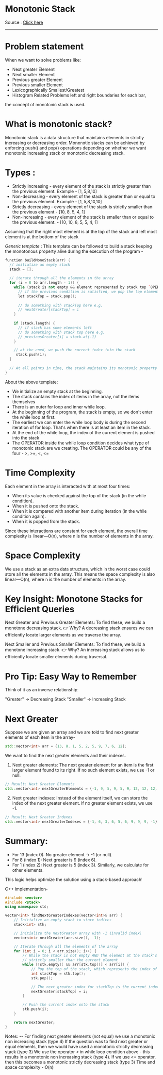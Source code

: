 # Monotonic Stack  

Source : [Click here](https://leetcode.com/discuss/study-guide/5148505/Monotonic-Stack-Guide-%2B-List-of-Problems/)

---

# Problem statement

When we want to solve problems like:
- Next greater Element
- Next smaller Element
- Previous greater Element
- Previous smaller Element
- Lexicographically Smallest/Greatest
- Histogram Related Problems left and right boundaries for each bar,

the concept of monotonic stack is used.

# What is monotonic stack?

Monotonic stack is a data structure that maintains elements in strictly increasing or decreasing order. Mononotic stacks can be achieved by enforcing push() and pop() operations depending on whether we want monotonic increasing stack or monotonic decreasing stack.


# Types : 

- Strictly increasing - every element of the stack is strictly greater than the previous element. Example - [1, 5,8,10]
- Non-decreasing - every element of the stack is greater than or equal to the previous element. Example - [1, 5,8,10,10]
- Strictly decreasing - every element of the stack is strictly smaller than the previous element - [10, 8, 5, 4, 1]
- Non-increasing - every element of the stack is smaller than or equal to the previous element. - [10, 10, 8, 5, 5, 4, 1]

Assuming that the right most element is at the top of the stack and left most element is at the bottom of the stack

_Generic template_ :
This template can be followed to build a stack keeping the monotonous property alive during the execution of the program -

``` C++
function buildMonoStack(arr) {
  // initialize an empty stack
  stack = [];
  
  // iterate through all the elements in the array
  for (i = 0 to arr.length - 1)) {
    while (stack is not empty && element represented by stack top `OPERATOR` arr[i]) {
      // if the previous condition is satisfied, we pop the top element
      let stackTop = stack.pop();
  
      // do something with stackTop here e.g.
      // nextGreater[stackTop] = i
    }
  
    if (stack.length) {
      // if stack has some elements left
      // do something with stack top here e.g.
      // previousGreater[i] = stack.at(-1)
    }

    // at the ened, we push the current index into the stack
     stack.push(i);
  }
  
  // At all points in time, the stack maintains its monotonic property
}
```

About the above template:

- We initialize an empty stack at the beginning.
- The stack contains the index of items in the array, not the items themselves
- There is an outer for loop and inner while loop.
- At the beginning of the program, the stack is empty, so we don't enter the while loop at first.
- The earliest we can enter the while loop body is during the second iteration of for loop. That's when there is at least an item in the stack.
- At the end of the while loop, the index of the current element is pushed into the stack
- The OPERATOR inside the while loop condition decides what type of monotonic stack are we creating.
The OPERATOR could be any of the four - >, >=, <, <=

# Time Complexity
Each element in the array is interacted with at most four times:

- When its value is checked against the top of the stack (in the while condition).
- When it is pushed onto the stack.
- When it is compared with another item during iteration (in the while condition again).
- When it is popped from the stack.

Since these interactions are constant for each element, the overall time complexity is linear—O(n), where n is the number of elements in the array.

# Space Complexity
We use a stack as an extra data structure, which in the worst case could store all the elements in the array. This means the space complexity is also linear—O(n), where n is the number of elements in the array.


# Key Insight: Monotone Stacks for Efficient Queries

Next Greater and Previous Greater Elements:
To find these, we build a monotone decreasing stack.
👉 Why? A decreasing stack ensures we can efficiently locate larger elements as we traverse the array.

Next Smaller and Previous Smaller Elements:
To find these, we build a monotone increasing stack.
👉 Why? An increasing stack allows us to efficiently locate smaller elements during traversal.

# Pro Tip: Easy Way to Remember
Think of it as an inverse relationship:

"Greater" → Decreasing Stack
"Smaller" → Increasing Stack

# Next Greater

Suppose we are given an array and we are told to find next greater elements of each item in the array-

``` C++
std::vector<int> arr = {13, 8, 1, 5, 2, 5, 9, 7, 6, 12};
```
We want to find the next greater elements and their indexes.

1. Next greater elements: 
The next greater element for an item is the first larger element found to its right.
If no such element exists, we use -1 or null.
```C++
// Result: Next Greater Elements
std::vector<int> nextGreaterElements = {-1, 9, 5, 9, 5, 9, 12, 12, 12, -1};
```
2. Next greater indexes: Instead of the element itself, we can store the index of the next greater element.
If no greater element exists, we use -1.
```C++
// Result: Next Greater Indexes
std::vector<int> nextGreaterIndexes = {-1, 6, 3, 6, 5, 6, 9, 9, 9, -1};
```
# Summary:
- For 13 (index 0): No greater element → -1 (or null).
- For 8 (index 1): Next greater is 9 (index 6).
- For 1 (index 2): Next greater is 5 (index 3).
Similarly, we calculate for other elements.

This logic helps optimize the solution using a stack-based approach!

C++ implementation-
```C++
#include <vector>
#include <stack>
using namespace std;

vector<int> findNextGreaterIndexes(vector<int>& arr) {
    // Initialize an empty stack to store indices
    stack<int> stk;

    // Initialize the nextGreater array with -1 (invalid index)
    vector<int> nextGreater(arr.size(), -1);

    // Iterate through all the elements of the array
    for (int i = 0; i < arr.size(); i++) {
        // While the stack is not empty AND the element at the stack's top is 
        // strictly smaller than the current element
        while (!stk.empty() && arr[stk.top()] < arr[i]) {
            // Pop the top of the stack, which represents the index of the item
            int stackTop = stk.top();
            stk.pop();

            // The next greater index for stackTop is the current index i
            nextGreater[stackTop] = i;
        }

        // Push the current index onto the stack
        stk.push(i);
    }

    return nextGreater;
}
```

Notes:
-- For finding next greater elements (not equal) we use a monotonic non increasing stack (type 4)
If the question was to find next greater or equal elements, then we would have used a monotonic strictly decreasing stack (type 3)
We use the operator < in while loop condition above - this results in a monotonic non increasing stack (type 4). If we use <= operator, then this becomes a monotonic strictly decreasing stack (type 3)
Time and space complexity - O(n)



















